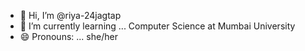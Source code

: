 - 👋 Hi, I’m @riya-24jagtap
- 🌱 I’m currently learning ... Computer Science at Mumbai University
- 😄 Pronouns: ... she/her


<!---
riya-24jagtap/riya-24jagtap is a ✨ special ✨ repository because its `README.md` (this file) appears on your GitHub profile.
You can click the Preview link to take a look at your changes.
--->
